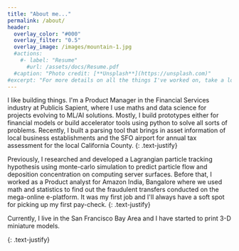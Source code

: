 ```yaml
---
title: "About me..."
permalink: /about/
header:
  overlay_color: "#000"
  overlay_filter: "0.5"
  overlay_image: /images/mountain-1.jpg
  #actions:
    #- label: "Resume"
      #url: /assets/docs/Resume.pdf
  #caption: "Photo credit: [**Unsplash**](https://unsplash.com)"
#excerpt: "For more details on all the things I've worked on, take a look at my resume."
---
```


I like building things. I'm a Product Manager in the Financial Services industry at Publicis Sapient, where I use maths and data science for projects evolving to ML/AI solutions. Mostly, I build prototypes either for financial models or build accelerator tools using python to solve all sorts of problems. Recently, I built a parsing tool that brings in asset information of local business establishments and the SFO airport for annual tax assessment for the local California County. 
{: .text-justify}

Previously, I researched and developed a Lagrangian particle tracking hypothesis using monte-carlo simulation to predict particle flow and deposition concentration on computing server surfaces. Before that, I worked as a Product analyst for Amazon India, Bangalore where we used math and statistics to find out the fraudulent transfers conducted on the mega-online e-platform. It was my first job and I'll always have a soft spot for picking up my first pay-check.
{: .text-justify}

Currently, I live in the San Francisco Bay Area and I have started to print 3-D miniature models. 

{: .text-justify}

